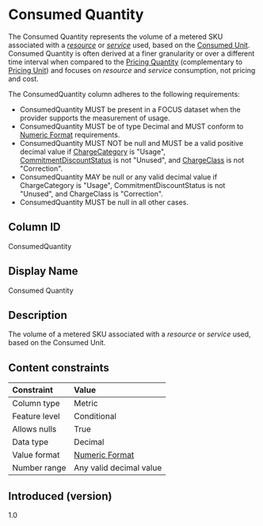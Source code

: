 # Consumed Quantity

The Consumed Quantity represents the volume of a metered SKU associated with a [*resource*](#glossary:resource) or [*service*](#glossary:service) used, based on the [Consumed Unit](#consumedunit). Consumed Quantity is often derived at a finer granularity or over a different time interval when compared to the [Pricing Quantity](#pricingquantity) (complementary to [Pricing Unit](#pricingunit)) and focuses on *resource* and *service* consumption, not pricing and cost.

The ConsumedQuantity column adheres to the following requirements:

* ConsumedQuantity MUST be present in a FOCUS dataset when the provider supports the measurement of usage.
* ConsumedQuantity MUST be of type Decimal and MUST conform to [Numeric Format](#numericformat) requirements.
* ConsumedQuantity MUST NOT be null and MUST be a valid positive decimal value if [ChargeCategory](#chargecategory) is "Usage", [CommitmentDiscountStatus](#commitmentdiscountstatus) is not "Unused", and [ChargeClass](#chargeclass) is not "Correction".
* ConsumedQuantity MAY be null or any valid decimal value if ChargeCategory is "Usage", CommitmentDiscountStatus is not "Unused", and ChargeClass is "Correction".
* ConsumedQuantity MUST be null in all other cases.

## Column ID

ConsumedQuantity

## Display Name

Consumed Quantity

## Description

The volume of a metered SKU associated with a *resource* or *service* used, based on the Consumed Unit.


## Content constraints

| Constraint      | Value         |
|:----------------|:--------------|
| Column type     | Metric        |
| Feature level   | Conditional   |
| Allows nulls    | True          |
| Data type       | Decimal       |
| Value format    | [Numeric Format](#numericformat) |
| Number range    | Any valid decimal value |

## Introduced (version)

1.0
